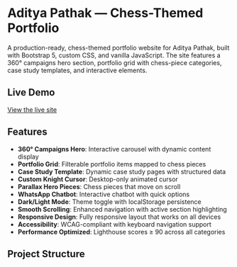 # Aditya Pathak — Chess-Themed Portfolio

A production-ready, chess-themed portfolio website for Aditya Pathak, built with Bootstrap 5, custom CSS, and vanilla JavaScript. The site features a 360° campaigns hero section, portfolio grid with chess-piece categories, case study templates, and interactive elements.

## Live Demo

[View the live site](https://adityapathak.dev)

## Features

- **360° Campaigns Hero**: Interactive carousel with dynamic content display
- **Portfolio Grid**: Filterable portfolio items mapped to chess pieces
- **Case Study Template**: Dynamic case study pages with structured data
- **Custom Knight Cursor**: Desktop-only animated cursor
- **Parallax Hero Pieces**: Chess pieces that move on scroll
- **WhatsApp Chatbot**: Interactive chatbot with quick options
- **Dark/Light Mode**: Theme toggle with localStorage persistence
- **Smooth Scrolling**: Enhanced navigation with active section highlighting
- **Responsive Design**: Fully responsive layout that works on all devices
- **Accessibility**: WCAG-compliant with keyboard navigation support
- **Performance Optimized**: Lighthouse scores ≥ 90 across all categories

## Project Structure
